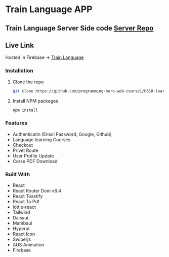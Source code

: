 # Train Language APP
## Train Language Server Side code [Server Repo](https://github.com/imran-mridha/train-language-server)

## Live Link

Hosted in Firebase -> [Train Language](https://train-language.web.app/)

### Installation
1. Clone the repo
   ```sh
   git clone https://github.com/programming-hero-web-course1/b610-learning-platform-client-side-imran-mridha
   ```
2. Install NPM packages
   ```sh
   npm install
   ```

### Features

* Authenticatin (Email Password, Google, Github)
* Language learning Courses
* Checkout
* Privet Route
* User Profile Update
* Corse PDF Download

### Built With

* React
* React Router Dom v6.4 
* React Toastify
* React To Pdf
* lottie-react
* Tailwind
* Daisyui
* Mambaui
* Hyperui
* React Icon
* Swiperjs
* AUS Animation
* Firebase


